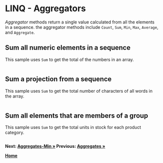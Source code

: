 # LINQ - Aggregators

*Aggregator* methods return a single value calculated from all the elements in a sequence. the aggregator methods include `Count`, `Sum`, `Min`, `Max`, `Average`, and `Aggregate`.

## Sum all numeric elements in a sequence

This sample uses `Sum` to get the total of the numbers in an array.

``` cs --region sum-syntax --source-file ../src/AggregateOperators.cs --project ../src/Try101LinqSamples.csproj
```

## Sum a projection from a sequence

This sample uses `Sum` to get the total number of characters of all words in the array.

``` cs --region sum-of-projection --source-file ../src/AggregateOperators.cs --project ../src/Try101LinqSamples.csproj
```

## Sum all elements that are members of a group

This sample uses `Sum` to get the total units in stock for each product category.

``` cs --region grouped-sum --source-file ../src/AggregateOperators.cs --project ../src/Try101LinqSamples.csproj
```

**Next: [Aggregates-Min &raquo;](./aggregates-2.md) Previous:  [Aggregates &raquo;](./aggregates.md)**

**[Home](../README.md)**
